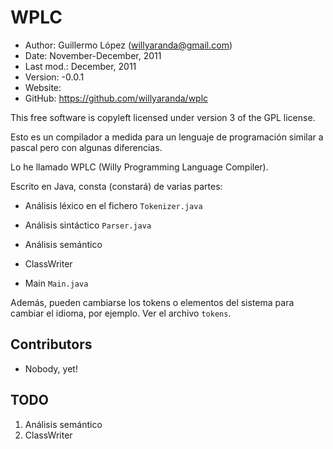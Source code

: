 WPLC
====

* Author:    Guillermo López (<willyaranda@gmail.com>)
* Date:      November-December, 2011
* Last mod.: December, 2011
* Version:   -0.0.1
* Website:   <not-yet>
* GitHub:    <https://github.com/willyaranda/wplc>

This free software is copyleft licensed under version 3 of the GPL license.

Esto es un compilador a medida para un lenguaje de programación similar a pascal pero con algunas diferencias.

Lo he llamado WPLC (Willy Programming Language Compiler).

Escrito en Java, consta (constará) de varias partes:

* Análisis léxico en el fichero `Tokenizer.java`

* Análisis sintáctico `Parser.java`

* Análisis semántico

* ClassWriter

* Main `Main.java` 
	
Además, pueden cambiarse los tokens o elementos del sistema para cambiar el idioma, por ejemplo. Ver el archivo `tokens`.

Contributors
------------

* Nobody, yet!


TODO
----

1. Análisis semántico
2. ClassWriter
	